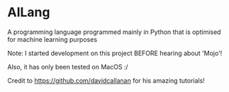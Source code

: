 # AILang
A programming language programmed mainly in Python that is optimised for machine learning purposes

Note: I started development on this project BEFORE hearing about 'Mojo'!

Also, it has only been tested on MacOS :/

Credit to https://github.com/davidcallanan for his amazing tutorials!
